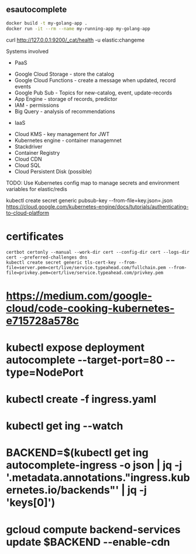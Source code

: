 esautocomplete
--------------


```bash
docker build -t my-golang-app .
docker run -it --rm --name my-running-app my-golang-app
```


curl http://127.0.0.1:9200/_cat/health -u elastic:changeme




Systems involved

* PaaS
- Google Cloud Storage - store the catalog
- Google Cloud Functions - create a message when updated, record events
- Google Pub Sub - Topics for new-catalog, event, update-records
- App Engine - storage of records, predictor
- IAM - permissions
- Big Query - analysis of recommendations

* IaaS
- Cloud KMS - key management for JWT
- Kubernetes engine - container managemnet
- Stackdriver
- Container Registry
- Cloud CDN
- Cloud SQL
- Cloud Persistent Disk (possible)



TODO:
Use Kubernetes config map to manage secrets and environment variables for elastic/redis


kubectl create secret generic pubsub-key --from-file=key.json=<PATH-TO-KEY-FILE>.json
https://cloud.google.com/kubernetes-engine/docs/tutorials/authenticating-to-cloud-platform

# certificates
```
certbot certonly --manual --work-dir cert --config-dir cert --logs-dir cert --preferred-challenges dns
kubectl create secret generic tls-cert-key --from-file=server.pem=cert/live/service.typeahead.com/fullchain.pem --from-file=privkey.pem=cert/live/service.typeahead.com/privkey.pem
```

# https://medium.com/google-cloud/code-cooking-kubernetes-e715728a578c
# kubectl expose deployment autocomplete --target-port=80 --type=NodePort
# kubectl create -f ingress.yaml
# kubectl get ing --watch
# BACKEND=$(kubectl get ing autocomplete-ingress -o json | jq -j '.metadata.annotations."ingress.kubernetes.io/backends"' | jq -j 'keys[0]')
# gcloud compute backend-services update $BACKEND --enable-cdn

